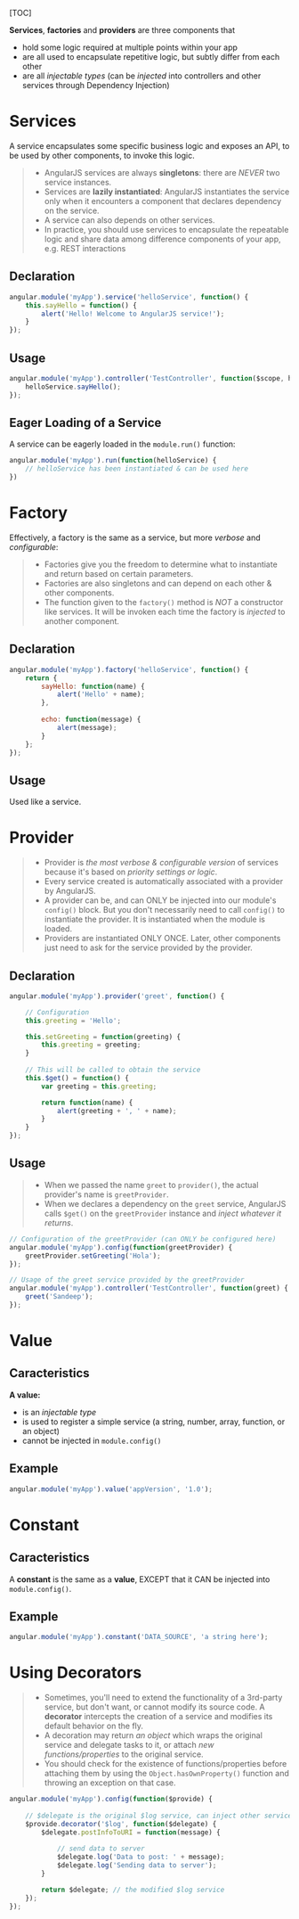 [TOC]

**Services**, **factories** and **providers** are three components that

- hold some logic required at multiple points within your app
- are all used to encapsulate repetitive logic, but subtly differ from each other
- are all *injectable types* (can be *injected* into controllers and other services through Dependency Injection)

# Services

A service encapsulates some specific business logic and exposes an API, to be used by other components, to invoke this logic.

> - AngularJS services are always **singletons**: there are *NEVER* two service instances.
> - Services are **lazily instantiated**: AngularJS instantiates the service only when it encounters a component that declares dependency on the service.
> - A service can also depends on other services.
> - In practice, you should use services to encapsulate the repeatable logic and share data among difference components of your app, e.g. REST interactions

## Declaration

```JavaScript
angular.module('myApp').service('helloService', function() {
	this.sayHello = function() {
		alert('Hello! Welcome to AngularJS service!');
	}
});
```

## Usage

```JavaScript
angular.module('myApp').controller('TestController', function($scope, helloService) {
	helloService.sayHello();
});
```

## Eager Loading of a Service

A service can be eagerly loaded in the `module.run()` function:

```JavaScript
angular.module('myApp').run(function(helloService) {
	// helloService has been instantiated & can be used here
})
```

# Factory

Effectively, a factory is the same as a service, but more *verbose* and *configurable*:

> - Factories give you the freedom to determine what to instantiate and return based on certain parameters.
> - Factories are also singletons and can depend on each other & other components.
> - The function given to the `factory()` method is *NOT* a constructor like services. It will be invoken each time the factory is *injected* to another component.

## Declaration

```JavaScript
angular.module('myApp').factory('helloService', function() {
	return {
		sayHello: function(name) {
			alert('Hello' + name);
		},
		
		echo: function(message) {
			alert(message);
		}
	};
});
```
## Usage

Used like a service.

# Provider

> - Provider is *the most verbose & configurable version* of services because it's based on *priority settings or logic*.
> - Every service created is automatically associated with a provider by AngularJS.
> - A provider can be, and can ONLY be injected into our module's `config()` block. But you don't necessarily need to call `config()` to instantiate the provider. It is instantiated when the module is loaded.
> - Providers are instantiated ONLY ONCE. Later, other components just need to ask for the service provided by the provider. 

## Declaration

```JavaScript
angular.module('myApp').provider('greet', function() {

	// Configuration
	this.greeting = 'Hello';

	this.setGreeting = function(greeting) {
		this.greeting = greeting;
	}
	
	// This will be called to obtain the service
	this.$get() = function() {
		var greeting = this.greeting;

		return function(name) {
			alert(greeting + ', ' + name);
		}
	}
});
```

## Usage

> - When we passed the name `greet` to `provider()`, the actual provider's name is `greetProvider`.
> - When we declares a dependency on the `greet` service, AngularJS calls `$get()` on the `greetProvider` instance and *inject whatever it returns*.

```JavaScript
// Configuration of the greetProvider (can ONLY be configured here)
angular.module('myApp').config(function(greetProvider) {
	greetProvider.setGreeting('Hola');
});

// Usage of the greet service provided by the greetProvider
angular.module('myApp').controller('TestController', function(greet) {
	greet('Sandeep');
});
```

# Value

## Caracteristics

**A value:**

- is an *injectable type*
- is used to register a simple service (a string, number, array, function, or an object) 
- cannot be injected in `module.config()`

## Example

```JavaScript
angular.module('myApp').value('appVersion', '1.0');
```

# Constant

## Caracteristics

A **constant** is the same as a **value**, EXCEPT that it CAN be injected into `module.config()`.

## Example

```JavaScript
angular.module('myApp').constant('DATA_SOURCE', 'a string here');
```

# Using Decorators

> - Sometimes, you'll need to extend the functionality of a 3rd-party service, but don't want, or cannot modify its source code. A **decorator** intercepts the creation of a service and modifies its default behavior on the fly.
> - A decoration may return *an object* which wraps the original service and delegate tasks to it, or attach *new functions/properties* to the original service.
> - You should check for the existence of functions/properties before attaching them by using the `Object.hasOwnProperty()` function and throwing an exception on that case.

```JavaScript
angular.module('myApp').config(function($provide) {
	
	// $delegate is the original $log service, can inject other services here
	$provide.decorator('$log', function($delegate) { 
		$delegate.postInfoToURI = function(message) {			
			
			// send data to server
			$delegate.log('Data to post: ' + message);
			$delegate.log('Sending data to server');
		}

		return $delegate; // the modified $log service
	});
});
```
